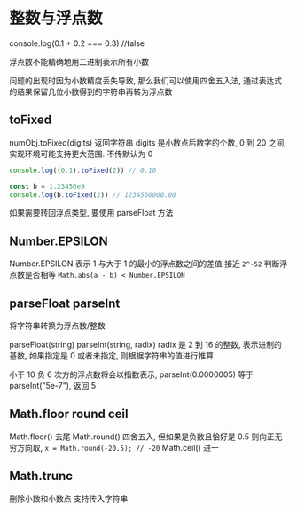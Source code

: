 # 整数与浮点数

console.log(0.1 + 0.2 === 0.3) //false

浮点数不能精确地用二进制表示所有小数

问题的出现时因为小数精度丢失导致, 那么我们可以使用四舍五入法, 通过表达式的结果保留几位小数得到的字符串再转为浮点数

## toFixed

numObj.toFixed(digits) 返回字符串
digits 是小数点后数字的个数, 0 到 20 之间, 实现环境可能支持更大范围. 不传默认为 0

```ts
console.log((0.1).toFixed(2)) // 0.10

const b = 1.23456e9
console.log(b.toFixed(2)) // 1234560000.00
```

如果需要转回浮点类型, 要使用 parseFloat 方法

## Number.EPSILON

Number.EPSILON 表示 1 与大于 1 的最小的浮点数之间的差值
接近 `2^-52`
判断浮点数是否相等 `Math.abs(a - b) < Number.EPSILON`

## parseFloat parseInt

将字符串转换为浮点数/整数

parseFloat(string)
parseInt(string, radix) radix 是 2 到 16 的整数, 表示进制的基数, 如果指定是 0 或者未指定, 则根据字符串的值进行推算

小于 10 负 6 次方的浮点数将会以指数表示, parseInt(0.0000005) 等于 parseInt("5e-7"), 返回 5

## Math.floor round ceil

Math.floor() 去尾
Math.round() 四舍五入, 但如果是负数且恰好是 0.5 则向正无穷方向取, `x = Math.round(-20.5); // -20`
Math.ceil() 进一

## Math.trunc

删除小数和小数点 支持传入字符串
